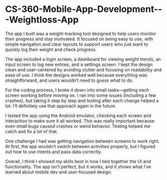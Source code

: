 # CS-360-Mobile-App-Development---Weightloss-App

The app I built was a weight-tracking tool designed to help users monitor their progress and stay motivated. It focused on being easy to use, with simple navigation and clear layouts to support users who just want to quickly log their weight and check progress.

The app included a login screen, a dashboard for viewing weight trends, an input screen to log new entries, and a settings screen. I kept the design clean and user-centered by avoiding clutter and focusing on readability and ease of use. I think the designs worked well because everything was straightforward, and users wouldn’t need to guess what to do.

For the coding process, I broke it down into small tasks—getting each screen working before moving on. I ran into some issues (including a few crashes), but taking it step by step and testing after each change helped a lot. I’ll definitely use that approach again in the future.

I tested the app using the Android emulator, checking each screen and interaction to make sure it all worked. This was really important because even small bugs caused crashes or weird behavior. Testing helped me catch and fix a lot of that.

One challenge I had was getting navigation between screens to work right. At first, the app wouldn’t switch between activities properly, but I figured out how to use intents and pass data correctly.

Overall, I think I showed my skills best in how I tied together the UI and functionality. The app isn’t perfect, but it works, and it shows what I’ve learned about mobile dev and user-focused design.
